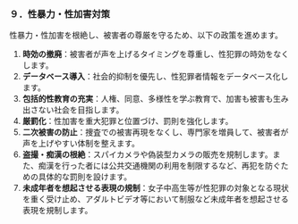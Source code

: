 ### ９．性暴力・性加害対策

性暴力・性加害を根絶し、被害者の尊厳を守るため、以下の政策を進めます。

1.  **時効の撤廃**：被害者が声を上げるタイミングを尊重し、性犯罪の時効をなくします。
2.  **データベース導入**：社会的抑制を優先し、性犯罪者情報をデータベース化します。
3.  **包括的性教育の充実**：人権、同意、多様性を学ぶ教育で、加害も被害も生み出さない社会を目指します。
4.  **厳罰化**：性加害を重大犯罪と位置づけ、罰則を強化します。
5.  **二次被害の防止**：捜査での被害再現をなくし、専門家を増員して、被害者が声を上げやすい体制を整えます。
6.  **盗撮・痴漢の根絶**：スパイカメラや偽装型カメラの販売を規制します。また、痴漢を行った者には公共交通機関の利用を制限するなど、再犯を防ぐための具体的な罰則を設けます。
7.  **未成年者を想起させる表現の規制**：女子中高生等が性犯罪の対象となる現状を重く受け止め、アダルトビデオ等において制服など未成年者を想起させる表現を規制します。
